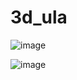 # 3d_ula
![image](https://github.com/hicretgs/3d_ula/assets/101457475/ebaec7e1-d53b-4e8c-b6b4-27524e6b0b50)

![image](https://github.com/hicretgs/3d_ula/assets/101457475/a586f46f-e40c-4f89-88e3-6f3bc2e2aaee)

